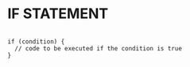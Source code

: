 # IF STATEMENT

```

if (condition) {
  // code to be executed if the condition is true
}

```

<!-- ## Resources -->
<!-- https://www.w3schools.com/js/js_if_else.asp -->